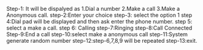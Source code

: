 Step-1: It will be dispalyed as
       1.Dial a number
       2.Make a call
       3.Make a Anonymous call.
step-2:Enter your choice
step-3: select the option 1
step 4:Dial pad will be displayed and then ask enter the phone number.
step 5: select a make a call.
step 6: Calling
step-7:Ringing
step-8:Call Connected
Step-9:End a call
step-10:select make a anonymous call
step-11:System generate random number
step-12:step-6,7,8,9 will be repeated
step-13:exit.
       
       
       
